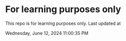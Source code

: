 # For learning purposes only
This repo is for learning purposes only.
Last updated at

Wednesday, June 12, 2024 11:00:35 PM

